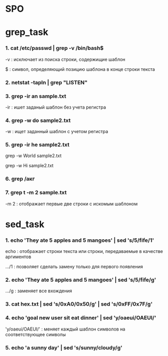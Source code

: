 # SPO

# grep_task

### 1. cat /etc/passwd | grep -v /bin/bash$

-v : исключает из поиска строки, содержищие шаблон

$  : символ, определяющий позицию шаблона в конце строки текста

### 2. netstat -tapln | grep "LISTEN"

### 3. grep -ir an sample.txt

-ir : ишет заданый шаблон без учета регистра

### 4. grep -w do sample2.txt

-w : ищет заданный шаблон с учетом регистра

### 5. grep -ir he sample2.txt

grep -w World sample2.txt

grep -w Hi sample2.txt

### 6. grep /акг

### 7. grep t -m 2 sample.txt

-m 2 : отображает первые две строки с искомым шаблоном


# sed_task

### 1. echo 'They ate 5 apples and 5 mangoes' | sed 's/5/fife/1'

echo  : отображает строки текста или строки, передаваемые в качестве аргиментов

.../1 : позволяет сделать замену только для первого появления

### 2. echo 'They ate 5 apples and 5 mangoes' | sed 's/5/fife/g'

.../g : заменяет все вхождения

### 3. cat hex.txt | sed 's/0xA0/0x50/g' | sed 's/0xFF/0x7F/g'

### 4.  echo 'goal new user sit eat dinner' | sed 'y/oaeui/OAEUI/'

'y/oaeui/OAEUI/' : меняет каждый шаблон символов на соответствующее символы

### 5. echo 'a sunny day' | sed 's/sunny/cloudy/g'







